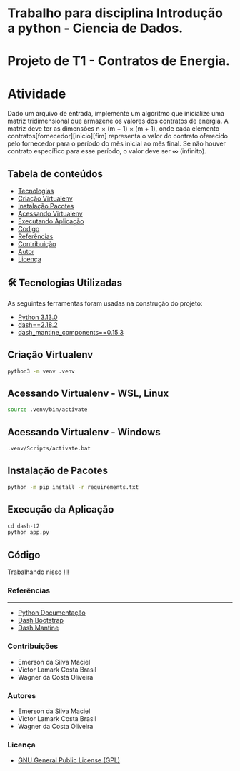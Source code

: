 Trabalho para disciplina Introdução a python - Ciencia de Dados.
===

Projeto de T1 - Contratos de Energia.
===

Atividade
===

Dado um arquivo de entrada, implemente um algoritmo que inicialize uma matriz tridimensional
que armazene os valores dos contratos de energia. A matriz deve ter as dimensões n × (m + 1) ×
(m + 1), onde cada elemento contratos[fornecedor][inicio][fim] representa o valor do contrato
oferecido pelo fornecedor para o período do mês inicial ao mês final. Se não houver contrato
específico para esse período, o valor deve ser ∞ (infinito).

Tabela de conteúdos
---
<!--ts-->   
   * [Tecnologias](#🛠-tecnologias-utilizadas)
   * [Criação Virtualenv](#criação-virtualenv)
   * [Instalação Pacotes](#instalação-de-pacotes)
   * [Acessando Virtualenv](#acessando-virtualenv---wsl-linux)
   * [Executando Aplicação](#execução-da-aplicação)
   * [Codigo](#código)     
   * [Referências](#referências)
   * [Contribuição](#contribuição)
   * [Autor](#autor)
   * [Licença](#licença)
<!--te-->

🛠 Tecnologias Utilizadas
---
As seguintes ferramentas foram usadas na construção do projeto:

- [Python 3.13.0](https://docs.python.org/pt-br/3/)
- [dash==2.18.2](https://dash.plotly.com/)
- [dash_mantine_components==0.15.3](https://www.dash-mantine-components.com/)

Criação Virtualenv
---


~~~bash
python3 -m venv .venv
~~~


Acessando Virtualenv - WSL, Linux
---


~~~bash
source .venv/bin/activate
~~~


Acessando Virtualenv - Windows
---


~~~bash
.venv/Scripts/activate.bat
~~~


Instalação de Pacotes
---


~~~bash
python -m pip install -r requirements.txt
~~~

Execução da Aplicação
---

~~~python
cd dash-t2
python app.py
~~~

Código
---

Trabalhando nisso !!!

### Referências
---

- [Python Documentação](https://docs.python.org/pt-br/3/)
- [Dash Bootstrap](https://dash.plotly.com/)
- [Dash Mantine](https://www.dash-mantine-components.com/)


### Contribuições

- Emerson da Silva Maciel
- Victor Lamark Costa Brasil
- Wagner da Costa Oliveira

### Autores

- Emerson da Silva Maciel
- Victor Lamark Costa Brasil
- Wagner da Costa Oliveira

### Licença

- [GNU General Public License (GPL)](https://www.gnu.org/licenses/gpl-3.0.html)